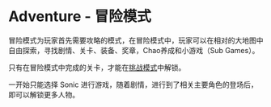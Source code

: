 # Adventure - 冒险模式

冒险模式为玩家首先需要攻略的模式，在冒险模式中，玩家可以在相对的大地图中自由探索，寻找剧情、关卡、装备、奖章，Chao养成和小游戏（Sub Games）。

只有在冒险模式中完成的关卡，才能在[挑战模式](/trial-tiao-zhan-mo-shi.md)中解锁。

一开始只能选择 Sonic 进行游戏，随着剧情，进行到了相关主要角色的登场后，即可以解锁更多人物。



